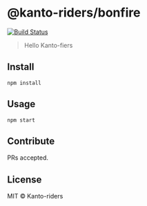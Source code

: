 # @kanto-riders/bonfire

[![Build Status](https://travis-ci.org/kanto-riders/bonfire.svg?branch=master)](https://travis-ci.org/kanto-riders/bonfire)

> Hello Kanto-fiers

## Install

    npm install

## Usage

    npm start

## Contribute

PRs accepted.

## License

MIT © Kanto-riders
